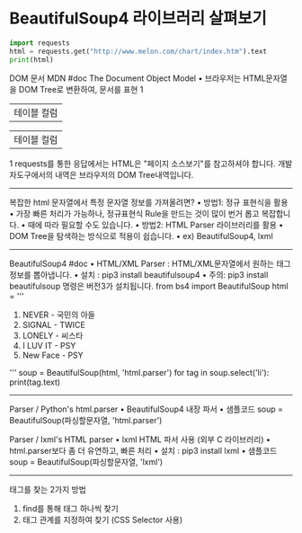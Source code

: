 # BeautifulSoup4 라이브러리 살펴보기

```py
import requests
html = requests.get("http://www.melon.com/chart/index.htm").text
print(html)
```


DOM 문서 MDN #doc
The Document Object Model
• 브라우저는 HTML문자열을 DOM Tree로 변환하여, 문서를 표현 1
<!-- 서버로부터 아래 응답을 받는다면 (우리는 이 부분에 집중!!!) -->
<table>
<tr>
<td>테이블 컬럼</td>
</tr>
</table>
<!-- 브라우저를 이를 DOM Tree로 다음과 같이 변환 (이때 브라우저 나름의 해석이 들어갑니다.) -->
<table>
<tbody>
<tr>
<td>테이블 컬럼</td>
</tr>
</tbody>
</table>
1 requests를 통한 응답에서는 HTML은 "페이지 소스보기"를 참고하셔야 합니다. 개발자도구에서의 내역은 브라우저의 DOM Tree내역입니다.

----

복잡한 html 문자열에서 특정 문자열 정보를 가져올려면?
• 방법1: 정규 표현식을 활용
• 가장 빠른 처리가 가능하나, 정규표현식 Rule을 만드는 것이 많이 번거
롭고 복잡합니다.
• 때에 따라 필요할 수도 있습니다.
• 방법2: HTML Parser 라이브러리를 활용
• DOM Tree을 탐색하는 방식으로 적용이 쉽습니다.
• ex) BeautifulSoup4, lxml

----

BeautifulSoup4 #doc
• HTML/XML Parser : HTML/XML문자열에서 원하는 태그정보를 뽑아냅니다.
• 설치 : pip3 install beautifulsoup4
• 주의: pip3 install beautifulsoup 명령은 버전3가 설치됩니다.
from bs4 import BeautifulSoup
html = '''
<ol>
<li>NEVER - 국민의 아들</li>
<li>SIGNAL - TWICE</li>
<li>LONELY - 씨스타</li>
<li>I LUV IT - PSY</li>
<li>New Face - PSY</li>
</ol>
'''
soup = BeautifulSoup(html, 'html.parser')
for tag in soup.select('li'):
print(tag.text)

----

Parser / Python's html.parser
• BeautifulSoup4 내장 파서
• 샘플코드
soup = BeautifulSoup(파싱할문자열, 'html.parser')

Parser / lxml's HTML parser
• lxml HTML 파서 사용 (외부 C 라이브러리)
• html.parser보다 좀 더 유연하고, 빠른 처리
• 설치 : pip3 install lxml
• 샘플코드
soup = BeautifulSoup(파싱할문자열, 'lxml')

----

태그를 찾는 2가지 방법
1. find를 통해 태그 하나씩 찾기
2. 태그 관계를 지정하여 찾기 (CSS Selector 사용)


